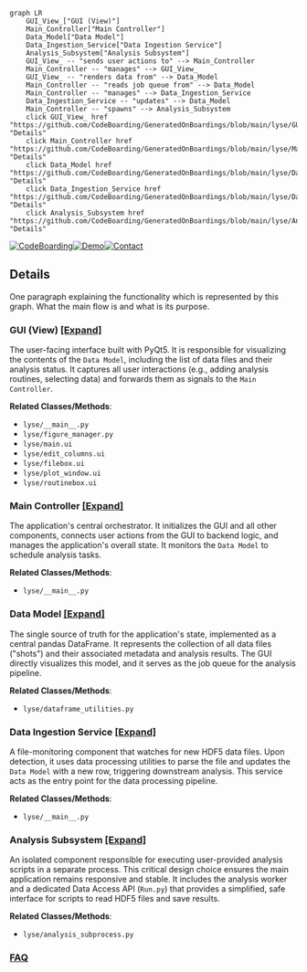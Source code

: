 ```mermaid
graph LR
    GUI_View_["GUI (View)"]
    Main_Controller["Main Controller"]
    Data_Model["Data Model"]
    Data_Ingestion_Service["Data Ingestion Service"]
    Analysis_Subsystem["Analysis Subsystem"]
    GUI_View_ -- "sends user actions to" --> Main_Controller
    Main_Controller -- "manages" --> GUI_View_
    GUI_View_ -- "renders data from" --> Data_Model
    Main_Controller -- "reads job queue from" --> Data_Model
    Main_Controller -- "manages" --> Data_Ingestion_Service
    Data_Ingestion_Service -- "updates" --> Data_Model
    Main_Controller -- "spawns" --> Analysis_Subsystem
    click GUI_View_ href "https://github.com/CodeBoarding/GeneratedOnBoardings/blob/main/lyse/GUI_View_.md" "Details"
    click Main_Controller href "https://github.com/CodeBoarding/GeneratedOnBoardings/blob/main/lyse/Main_Controller.md" "Details"
    click Data_Model href "https://github.com/CodeBoarding/GeneratedOnBoardings/blob/main/lyse/Data_Model.md" "Details"
    click Data_Ingestion_Service href "https://github.com/CodeBoarding/GeneratedOnBoardings/blob/main/lyse/Data_Ingestion_Service.md" "Details"
    click Analysis_Subsystem href "https://github.com/CodeBoarding/GeneratedOnBoardings/blob/main/lyse/Analysis_Subsystem.md" "Details"
```

[![CodeBoarding](https://img.shields.io/badge/Generated%20by-CodeBoarding-9cf?style=flat-square)](https://github.com/CodeBoarding/GeneratedOnBoardings)[![Demo](https://img.shields.io/badge/Try%20our-Demo-blue?style=flat-square)](https://www.codeboarding.org/demo)[![Contact](https://img.shields.io/badge/Contact%20us%20-%20contact@codeboarding.org-lightgrey?style=flat-square)](mailto:contact@codeboarding.org)

## Details

One paragraph explaining the functionality which is represented by this graph. What the main flow is and what is its purpose.

### GUI (View) [[Expand]](./GUI_View_.md)
The user-facing interface built with PyQt5. It is responsible for visualizing the contents of the `Data Model`, including the list of data files and their analysis status. It captures all user interactions (e.g., adding analysis routines, selecting data) and forwards them as signals to the `Main Controller`.


**Related Classes/Methods**:

- `lyse/__main__.py`
- `lyse/figure_manager.py`
- `lyse/main.ui`
- `lyse/edit_columns.ui`
- `lyse/filebox.ui`
- `lyse/plot_window.ui`
- `lyse/routinebox.ui`


### Main Controller [[Expand]](./Main_Controller.md)
The application's central orchestrator. It initializes the GUI and all other components, connects user actions from the GUI to backend logic, and manages the application's overall state. It monitors the `Data Model` to schedule analysis tasks.


**Related Classes/Methods**:

- `lyse/__main__.py`


### Data Model [[Expand]](./Data_Model.md)
The single source of truth for the application's state, implemented as a central pandas DataFrame. It represents the collection of all data files ("shots") and their associated metadata and analysis results. The GUI directly visualizes this model, and it serves as the job queue for the analysis pipeline.


**Related Classes/Methods**:

- `lyse/dataframe_utilities.py`


### Data Ingestion Service [[Expand]](./Data_Ingestion_Service.md)
A file-monitoring component that watches for new HDF5 data files. Upon detection, it uses data processing utilities to parse the file and updates the `Data Model` with a new row, triggering downstream analysis. This service acts as the entry point for the data processing pipeline.


**Related Classes/Methods**:

- `lyse/__main__.py`


### Analysis Subsystem [[Expand]](./Analysis_Subsystem.md)
An isolated component responsible for executing user-provided analysis scripts in a separate process. This critical design choice ensures the main application remains responsive and stable. It includes the analysis worker and a dedicated Data Access API (`Run.py`) that provides a simplified, safe interface for scripts to read HDF5 files and save results.


**Related Classes/Methods**:

- `lyse/analysis_subprocess.py`




### [FAQ](https://github.com/CodeBoarding/GeneratedOnBoardings/tree/main?tab=readme-ov-file#faq)